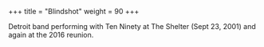 +++
title = "Blindshot"
weight = 90
+++

Detroit band performing with Ten Ninety at The Shelter (Sept 23, 2001) and again at the 2016 reunion.

